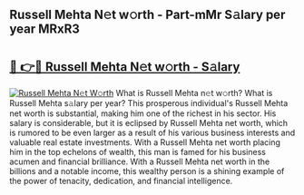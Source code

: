 ## Russell Mehta N𝚎t w𝚘rth - Part-mMr S𝚊lary per year MRxR3

# <h2><a href="http://gc1rq2z.nevu.top/?p=Russell+Mehta">🔗 👉🔴 Russell Mehta N𝚎t w𝚘rth - S𝚊lary</a></h2>

[![Russell Mehta N𝚎t W𝚘rth](https://i.imgur.com/Oavwk0R.jpeg)](http://gc1rq2z.nevu.top/?p=Russell+Mehta)
What is Russell Mehta n𝚎t w𝚘rth? What is Russell Mehta s𝚊lary per year?
This prosperous individual's Russell Mehta net worth is substantial, making him one of the richest in his sector. His salary is considerable, but it is eclipsed by Russell Mehta net worth, which is rumored to be even larger as a result of his various business interests and valuable real estate investments. With a Russell Mehta net worth placing him in the top echelons of wealth, this man is famed for his business acumen and financial brilliance. With a Russell Mehta net worth in the billions and a notable income, this wealthy person is a shining example of the power of tenacity, dedication, and financial intelligence.
